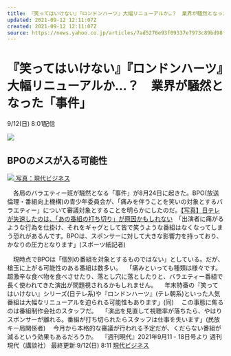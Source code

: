 ```yaml
---
title: 『笑ってはいけない』『ロンドンハーツ』大幅リニューアルか…？　業界が騒然となった「事件」（現代ビジネス）
updated: 2021-09-12 12:11:07Z
created: 2021-09-12 12:11:07Z
source: https://news.yahoo.co.jp/articles/7ad5276e93f09337e7973c89bd98fc66e0604038
---
```


# 『笑ってはいけない』『ロンドンハーツ』大幅リニューアルか…？　業界が騒然となった「事件」

9/12(日) 8:01配信

[![](https://s.yimg.jp/images/news/cobranding/gendaibiz.png)](http://gendai.ismedia.jp/)

## BPOのメスが入る可能性

[![](https://amd-pctr.c.yimg.jp/r/iwiz-amd/20210912-00087230-gendaibiz-000-2-view.jpg) 写真：現代ビジネス](https://news.yahoo.co.jp/articles/7ad5276e93f09337e7973c89bd98fc66e0604038/images/000)

　各局のバラエティー班が騒然となる「事件」が8月24日に起きた。BPO(放送倫理・番組向上機構)の青少年委員会が、「痛みを伴うことを笑いの対象とするバラエティー」について審議対象とすることを明らかにしたのだ。[【写真】日テレが失速したのは、「あの番組の打ち切り」が原因かもしれない](https://gendai.ismedia.jp/articles/images/58939?utm_source=yahoonews&utm_medium=related&utm_campaign=link&utm_content=related)　「出演者に痛がるような行為を仕掛け、それをギャグとして皆で笑うような番組はなくなってしまう恐れがあるんです。BPOは、スポンサーに対して大きな影響力を持っており、かなりの圧力となります」(スポーツ紙記者)

　現時点でBPOは「個別の番組を対象とするものではない」としている。だが、槍玉に上がる可能性のある番組は数多い。
　「痛みといっても種類は様々です。超激辛な食べ物を食べさせたり、落とし穴に落としたりと、バラエティー番組で長く使われてきた演出が問題視されるかもしれません。
　年末特番の『笑ってはいけない』シリーズ(日テレ系)や『ロンドンハーツ』(テレ朝系)といった人気番組は大幅なリニューアルを迫られる可能性もあります」(同)
　この事態に焦るのは番組制作会社のスタッフだ。
　「演出を見直して視聴率が落ちたら、やはりスポンサーが離れる。番組が打ち切られたらスタッフは仕事を失います」(民放キー局関係者)
　今月から本格的な審議が行われる予定だが、くだらない番組が減るという効果もあるだろうか。
　『週刊現代』2021年9月11・18日号より
週刊現代（講談社）
最終更新:9/12(日) 8:11
[現代ビジネス](https://news.yahoo.co.jp/media/gendaibiz)